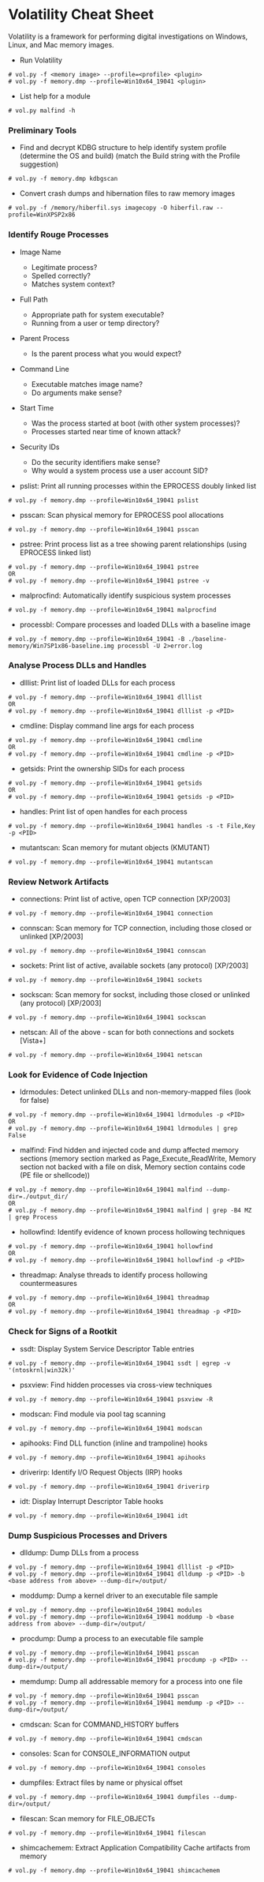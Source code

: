 # Volatility Cheat Sheet

Volatility is a framework for performing digital investigations on Windows, Linux, and Mac memory images.

- Run Volatility

```
# vol.py -f <memory image> --profile=<profile> <plugin>
# vol.py -f memory.dmp --profile=Win10x64_19041 <plugin>
```

- List help for a module

```
# vol.py malfind -h
```

### Preliminary Tools

- Find and decrypt KDBG structure to help identify system profile (determine the OS and build) (match the Build string with the Profile suggestion)

```
# vol.py -f memory.dmp kdbgscan
```

- Convert crash dumps and hibernation files to raw memory images

```
# vol.py -f /memory/hiberfil.sys imagecopy -O hiberfil.raw --profile=WinXPSP2x86
```

### Identify Rouge Processes

- Image Name
    - Legitimate process?
    - Spelled correctly?
    - Matches system context? 
- Full Path
    - Appropriate path for system executable?
    - Running from a user or temp directory? 
- Parent Process
    - Is the parent process what you would expect? 
- Command Line
   - Executable matches image name?
   - Do arguments make sense? 
- Start Time
   - Was the process started at boot (with other system processes)?
   - Processes started near time of known attack?  
- Security IDs
   - Do the security identifiers make sense?
   - Why would a system process use a user account SID?
 
- pslist: Print all running processes within the EPROCESS doubly linked list

```
# vol.py -f memory.dmp --profile=Win10x64_19041 pslist
```

- psscan: Scan physical memory for EPROCESS pool allocations

```
# vol.py -f memory.dmp --profile=Win10x64_19041 psscan
```

- pstree: Print process list as a tree showing parent relationships (using EPROCESS linked list)

```
# vol.py -f memory.dmp --profile=Win10x64_19041 pstree
OR
# vol.py -f memory.dmp --profile=Win10x64_19041 pstree -v
```

- malprocfind: Automatically identify suspicious system processes

```
# vol.py -f memory.dmp --profile=Win10x64_19041 malprocfind
```

- processbl: Compare processes and loaded DLLs with a baseline image

```
# vol.py -f memory.dmp --profile=Win10x64_19041 -B ./baseline-memory/Win7SP1x86-baseline.img processbl -U 2>error.log
```

### Analyse Process DLLs and Handles

- dlllist: Print list of loaded DLLs for each process

```
# vol.py -f memory.dmp --profile=Win10x64_19041 dlllist
OR
# vol.py -f memory.dmp --profile=Win10x64_19041 dlllist -p <PID>
```

- cmdline: Display command line args for each process

```
# vol.py -f memory.dmp --profile=Win10x64_19041 cmdline
OR
# vol.py -f memory.dmp --profile=Win10x64_19041 cmdline -p <PID>
```

- getsids: Print the ownership SIDs for each process

```
# vol.py -f memory.dmp --profile=Win10x64_19041 getsids
OR
# vol.py -f memory.dmp --profile=Win10x64_19041 getsids -p <PID>
```

- handles: Print list of open handles for each process

```
# vol.py -f memory.dmp --profile=Win10x64_19041 handles -s -t File,Key -p <PID>
```

- mutantscan: Scan memory for mutant objects (KMUTANT)

```
# vol.py -f memory.dmp --profile=Win10x64_19041 mutantscan
```

### Review Network Artifacts

- connections: Print list of active, open TCP connection [XP/2003]

```
# vol.py -f memory.dmp --profile=Win10x64_19041 connection
```

- connscan: Scan memory for TCP connection, including those closed or unlinked [XP/2003]

```
# vol.py -f memory.dmp --profile=Win10x64_19041 connscan
```

- sockets: Print list of active, available sockets (any protocol) [XP/2003]

```
# vol.py -f memory.dmp --profile=Win10x64_19041 sockets
```

- sockscan: Scan memory for sockst, including those closed or unlinked (any protocol) [XP/2003]

```
# vol.py -f memory.dmp --profile=Win10x64_19041 sockscan
```

- netscan: All of the above - scan for both connections and sockets [Vista+]

```
# vol.py -f memory.dmp --profile=Win10x64_19041 netscan
```

### Look for Evidence of Code Injection

- ldrmodules: Detect unlinked DLLs and non-memory-mapped files (look for false)

```
# vol.py -f memory.dmp --profile=Win10x64_19041 ldrmodules -p <PID>
OR
# vol.py -f memory.dmp --profile=Win10x64_19041 ldrmodules | grep False
```

- malfind: Find hidden and injected code and dump affected memory sections (memory section marked as Page_Execute_ReadWrite, Memory section not backed with a file on disk, Memory section contains code (PE file or shellcode))

```
# vol.py -f memory.dmp --profile=Win10x64_19041 malfind --dump-dir=./output_dir/
OR
# vol.py -f memory.dmp --profile=Win10x64_19041 malfind | grep -B4 MZ | grep Process
```

- hollowfind: Identify evidence of known process hollowing techniques

```
# vol.py -f memory.dmp --profile=Win10x64_19041 hollowfind
OR
# vol.py -f memory.dmp --profile=Win10x64_19041 hollowfind -p <PID>
```

- threadmap: Analyse threads to identify process hollowing countermeasures

```
# vol.py -f memory.dmp --profile=Win10x64_19041 threadmap
OR
# vol.py -f memory.dmp --profile=Win10x64_19041 threadmap -p <PID>
```

### Check for Signs of a Rootkit

- ssdt: Display System Service Descriptor Table entries

```
# vol.py -f memory.dmp --profile=Win10x64_19041 ssdt | egrep -v '(ntoskrnl|win32k)'
```

- psxview: Find hidden processes via cross-view techniques

```
# vol.py -f memory.dmp --profile=Win10x64_19041 psxview -R
```

- modscan: Find module via pool tag scanning

```
# vol.py -f memory.dmp --profile=Win10x64_19041 modscan
```

- apihooks: Find DLL function (inline and trampoline) hooks

```
# vol.py -f memory.dmp --profile=Win10x64_19041 apihooks
```

- driverirp: Identify I/O Request Objects (IRP) hooks

```
# vol.py -f memory.dmp --profile=Win10x64_19041 driverirp
```

- idt: Display Interrupt Descriptor Table hooks

```
# vol.py -f memory.dmp --profile=Win10x64_19041 idt
```

### Dump Suspicious Processes and Drivers

- dlldump: Dump DLLs from a process

```
# vol.py -f memory.dmp --profile=Win10x64_19041 dlllist -p <PID>
# vol.py -f memory.dmp --profile=Win10x64_19041 dlldump -p <PID> -b <base address from above> --dump-dir=/output/
```

- moddump: Dump a kernel driver to an executable file sample

```
# vol.py -f memory.dmp --profile=Win10x64_19041 modules
# vol.py -f memory.dmp --profile=Win10x64_19041 moddump -b <base address from above> --dump-dir=/output/
```

- procdump: Dump a process to an executable file sample

```
# vol.py -f memory.dmp --profile=Win10x64_19041 psscan
# vol.py -f memory.dmp --profile=Win10x64_19041 procdump -p <PID> --dump-dir=/output/
```

- memdump: Dump all addressable memory for a process into one file

```
# vol.py -f memory.dmp --profile=Win10x64_19041 psscan
# vol.py -f memory.dmp --profile=Win10x64_19041 memdump -p <PID> --dump-dir=/output/
```

- cmdscan: Scan for COMMAND_HISTORY buffers

```
# vol.py -f memory.dmp --profile=Win10x64_19041 cmdscan
```

- consoles: Scan for CONSOLE_INFORMATION output

```
# vol.py -f memory.dmp --profile=Win10x64_19041 consoles
```

- dumpfiles: Extract files by name or physical offset

```
# vol.py -f memory.dmp --profile=Win10x64_19041 dumpfiles --dump-dir=/output/
```

- filescan: Scan memory for FILE_OBJECTs

```
# vol.py -f memory.dmp --profile=Win10x64_19041 filescan
```

- shimcachemem: Extract Application Compatibility Cache artifacts from memory

```
# vol.py -f memory.dmp --profile=Win10x64_19041 shimcachemem
```
